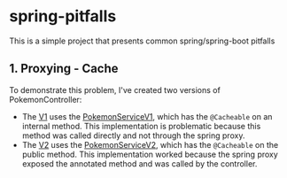 # spring-pitfalls
This is a simple project that presents common spring/spring-boot pitfalls

## 1. Proxying - Cache
To demonstrate this problem, I've created two versions of PokemonController:
* The [V1](src/main/kotlin/br/com/hamamoto/spring_pitfalls/pokemon/view/PokemonControllerV2.kt) uses the [PokemonServiceV1](src/main/kotlin/br/com/hamamoto/spring_pitfalls/pokemon/domain/PokemonServiceV1.kt), which has the `@Cacheable` on an internal method. This implementation is problematic because this method was called directly and not through the spring proxy.
* The [V2](src/main/kotlin/br/com/hamamoto/spring_pitfalls/pokemon/view/PokemonControllerV2.kt) uses the [PokemonServiceV2](src/main/kotlin/br/com/hamamoto/spring_pitfalls/pokemon/domain/PokemonServiceV2.kt), which has the `@Cacheable` on the public method. This implementation worked because the spring proxy exposed the annotated method and was called by the controller.

